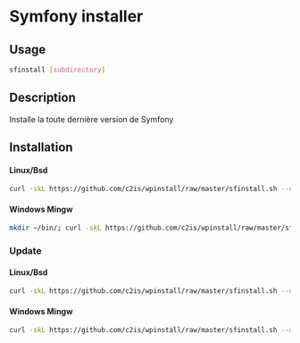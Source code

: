 # Symfony installer

## Usage
```sh
sfinstall [subdirectory]
```

## Description
Installe la toute dernière version de Symfony 

## Installation

#### Linux/Bsd
```sh
curl -skL https://github.com/c2is/wpinstall/raw/master/sfinstall.sh --output /usr/local/bin/sfinstall; chmod +x /usr/local/bin/sfinstall;
```

#### Windows Mingw
```sh
mkdir ~/bin/; curl -skL https://github.com/c2is/wpinstall/raw/master/sfinstall.sh --output ~/bin/sfinstall; chmod +x ~/bin/sfinstall;
```

### Update

#### Linux/Bsd
```sh
curl -skL https://github.com/c2is/wpinstall/raw/master/sfinstall.sh --output /usr/local/bin/sfinstall;
```

#### Windows Mingw
```sh
curl -skL https://github.com/c2is/wpinstall/raw/master/sfinstall.sh --output ~/bin/sfinstall;
```